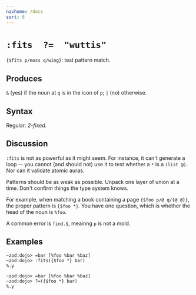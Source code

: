 ```yaml
---
navhome: /docs
sort: 6
---
```


# `:fits  ?=  "wuttis"`

`{$fits p/moss q/wing}`: test pattern match.

## Produces

`&` (yes) if the noun at `q` is in the icon of `p`;
`|` (no) otherwise.

## Syntax

Regular: *2-fixed*.

## Discussion

`:fits` is not as powerful as it might seem.  For instance, it
can't generate a loop -- you cannot (and should not) use it to 
test whether a `*` is a `(list @)`.  Nor can it validate atomic 
auras.

Patterns should be as weak as possible.  Unpack one layer of
union at a time.  Don't confirm things the type system knows.

For example, when matching a book containing a page `{$foo p/@
q/{@ @}}`, the proper pattern is `{$foo *}`.  You have one
question, which is whether the head of the noun is `%foo`.

A common error is `find.$`, meainng `p` is not a mold.

## Examples

```
~zod:dojo> =bar [%foo %bar %baz]
~zod:dojo> :fits({$foo *} bar)
%.y
```

```
~zod:dojo> =bar [%foo %bar %baz]
~zod:dojo> ?=({$foo *} bar)
%.y
```
